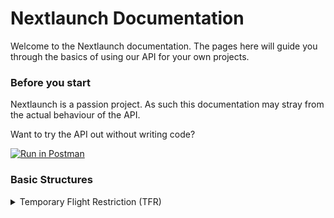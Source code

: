 # Nextlaunch Documentation

Welcome to the Nextlaunch documentation. The pages here will guide you through the basics of using our API for your own
projects.

### Before you start

Nextlaunch is a passion project. As such this documentation may stray from the actual behaviour of the API.

Want to try the API out without writing code?

[![Run in Postman](https://run.pstmn.io/button.svg)](https://app.getpostman.com/run-collection/a79e7d16088a2d207213)

### Basic Structures

<details>
<summary>
Temporary Flight Restriction (TFR)
</summary>
<br>
<details open>

<summary>
Schema
</summary>

<br>

### Temporary Flight Restriction

|Field|Type|Description|
|:---:|:---:|:---:|
|id|UUID(v4)/String|The ID of the TFR|
|name|String|The identifier provided by the source|
|location|String|The location of affected by the TFR|
|revision|Number|The number of times this TFR has been revised|
|added|Timestamp|The time this TFR revision was added to the database (UTC/Zulu)|
|start|Timestamp|The time this TFR is scheduled to begin (UTC/Zulu)|
|end|Timestamp|The time this TFR is scheduled to end (UTC/Zulu)
|last Detected|Timestamp|The last time this TFR was detected by the system (UTC/Zulu)|
|status|[Status](#tfr-status)|Status information about the TFR
|description|String|A brief description of the TFR|
|text|String|The raw text of the TFR|
|altitudesAffected|[Altitudes](#tfr-altitudes)|Altitude information for the TFR
|links.map|String|A URL to an image of the areas this TFR affects (Provided by the FAA)|
|links.source|String|A URL to this TFR's source page|

### Status {#tfr-status}

|Field|Type|Description|
|:---:|:---:|:---:|
|withdrawal.withdrawn|Boolean|If the TFR has been withdrawn|
|withdrawal.time|Timestamp/Null|The time the TFR was withdrawn (For a more reliable source, use `TFR.lastDetected`|
|expired|Boolean|If the TFR has expired|
|effective|Boolean|If the TFR is considered "in effect" (current time is between start and end, and the TFR has not been withdrawn)|

### Altitudes {#tfr-altitudes}

|Field|Type|Description|
|:---:|:---:|:---:|
|upper.height|Number|The value of the upper limit|
|upper.unit|String|The units that `upper.height` is measured in|
|upper.inclusive|Boolean|Whether the value of `upper.height` is inclusive, or not|
|upper.trusted|Boolean|Whether or not Nextlaunch can trust the data provided in this upper limit|
|lower.height|Number|The value of the lower limit|
|lower.unit|String|The units that `lower.height` is measured in|
|lower.inclusive|Boolean|Whether the value of `lower.height` is inclusive, or not|
|lower.trusted|Boolean|Whether or not Nextlaunch can trust the data provided in this lower limit|
|Message|String|This altitude pairing expressed in a human readable format|

</details>

<details>
<summary>
Sample
</summary>
<br>

```json
{
    "id": "797d0a62-3aab-460e-9881-f18f2bd1bc97",
    "name": "1/4530",
    "location": "Cape canaveral, Florida",
    "revision": 0,
    "added": "2021-04-04T00:00:00.000Z",
    "start": "2021-04-07T15:00:00.000Z",
    "end": "2021-04-07T17:24:00.000Z",
    "lastDetected": "2021-04-07T17:28:06.744Z",
    "status": {
        "withdrawal": {
            "withdrawn": true,
            "time": "2021-04-07T17:28:06.744Z"
        },
        "expired": true,
        "effective": false
    },
    "description": "CAPE CANAVERAL, FL, Wednesday, April 07, 2021 UTC",
    "text": "!FDC 1/4530 ZJX FL..AIRSPACE CAPE CANAVERAL, FL..TEMPORARY FLIGHT RESTRICTION. PURSUANT TO 14 CFR SECTION 91.143, SPACE OPERATIONS AREA, AIRCRAFT OPERATIONS ARE PROHIBITED WITHIN AN AREA DEFINED AS 285116N0804219W (OMN141034.4) TO 290730N0803000W (OMN108033.9) THEN CLOCKWISE ON A 30 NM ARC CENTERED ON 283703N0803647W (OMN147048.7) TO 281330N0801600W (OMN145078.4) TO 282501N0803029W (OMN149061.9) TO 282501N0803759W (OMN155058.8) TO 282501N0804144W (OMN157057.4) TO 283121N0804349W (OMN157050.9) TO 283801N0804701W (OMN157043.7) TO 284910N0805044W (OMN154032.2) TO THE POINT OF ORIGIN SFC-FL180 EFFECTIVE 2104071500 UTC UNTIL 2104071724 UTC. 2104071500-2104071724",
    "altitudesAffected": {
        "upper": {
            "height": 180,
            "unit": "FL",
            "inclusive": true,
            "trusted": true
        },
        "lower": {
            "height": 0,
            "unit": "FL",
            "inclusive": true,
            "trusted": true
        },
        "message": "From the surface up to and including FLight Level 180"
    },
    "links": {
        "map": "https://tfr.faa.gov/save_maps/sect_1_4530.gif",
        "source": "https://tfr.faa.gov/save_pages/detail_1_4530.html"
    }
}

```

</details>
</details>